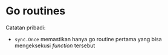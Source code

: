# Go routines

Catatan pribadi:
- `sync.Once` memastikan hanya go routine pertama yang bisa mengeksekusi _function_ tersebut
